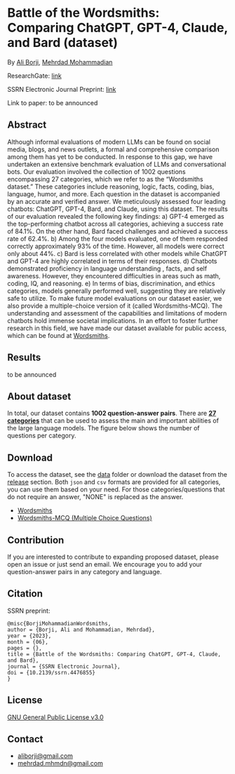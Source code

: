 # Battle of the Wordsmiths: Comparing ChatGPT, GPT-4, Claude, and Bard (dataset)

By [Ali Borji](https://scholar.google.com/citations?hl=en&user=7jTNT1IAAAAJ&view_op=list_works&sortby=pubdate), [Mehrdad Mohammadian](https://scholar.google.com/citations?user=oVnfWYQAAAAJ&hl=en&authuser=1)

ResearchGate: [link](https://www.researchgate.net/publication/371846888_Battle_of_the_Wordsmiths_Comparing_ChatGPT_GPT-4_Claude_and_Bard?_sg%5B0%5D=UVs6hwZFdtV6A5VVye5Z6BhEfHwQDiJdk9poFtcnbvzUDuc_aKUqIlHVv2_ypSzTfRiwfEr2eqA8YTnpIkhZanIeIeBW7M3mVmOkaIMu.Yg_qtCXViWwUW9MvEbbZBobHvT0dxQjahRD6Ha-YamFvQccsyWCNofsMI51wg0jb8cF689KfxP7PFGxnywbNyQ)

SSRN Electronic Journal Preprint: [link](https://papers.ssrn.com/sol3/papers.cfm?abstract_id=4476855)

Link to paper: to be announced 

## Abstract
Although informal evaluations of modern LLMs can be found on social media, blogs, and news outlets, a formal and comprehensive comparison among them has yet to be conducted. In response to this gap, we have undertaken an extensive benchmark evaluation of LLMs and conversational bots. Our evaluation involved the collection of 1002 questions encompassing 27 categories, which we refer to as the “Wordsmiths dataset.” These categories include reasoning, logic, facts, coding, bias, language, humor, and more. Each question in the dataset is accompanied by an accurate and verified answer. We meticulously assessed four leading chatbots: ChatGPT, GPT-4, Bard, and Claude, using this dataset. The results of our evaluation revealed the following key findings: a) GPT-4 emerged as the top-performing chatbot across all categories, achieving a success rate of 84.1%. On the other hand, Bard faced challenges and achieved a success rate of 62.4%. b) Among the four models evaluated, one of them responded correctly approximately 93% of the time. However, all models were correct only about 44%. c) Bard is less correlated with other models while ChatGPT and GPT-4 are highly correlated in terms of their responses. d) Chatbots demonstrated proficiency in language understanding , facts, and self awareness. However, they encountered difficulties in areas such as math, coding, IQ, and reasoning. e) In terms of bias, discrimination, and ethics categories, models generally performed well, suggesting they are relatively safe to utilize. To make future model evaluations on our dataset easier, we also provide a multiple-choice version of it (called Wordsmiths-MCQ). The understanding and assessment of the capabilities and limitations of modern chatbots hold immense societal implications. In an effort to foster further research in this field, we have made our dataset available for public access, which can be found at [Wordsmiths](https://github.com/mehrdad-dev/Battle-of-the-Wordsmiths).

## Results
to be announced 


## About dataset
In total, our dataset contains **1002 question-answer pairs**. There are [**27 categories**](https://github.com/mehrdad-dev/Battle-of-the-Wordsmiths/blob/main/CATEGORIES.md) that can be used to assess the main and important abilities of the large language models. The figure below shows the number of questions per category.

## Download
To access the dataset, see the [data](https://github.com/mehrdad-dev/Battle-of-the-Wordsmiths/tree/main/data) folder or download the dataset from the [release](https://github.com/mehrdad-dev/Battle-of-the-Wordsmiths/releases) section. Both ``json`` and ``csv`` formats are provided for all categories, you can use them based on your need. For those categories/questions that do not require an answer, "NONE" is replaced as the answer.

- [Wordsmiths](https://github.com/mehrdad-dev/Battle-of-the-Wordsmiths/tree/main/data/Wordsmiths)
- [Wordsmiths-MCQ (Multiple Choice Questions)](https://github.com/mehrdad-dev/Battle-of-the-Wordsmiths/tree/main/data/Wordsmiths-MCQ)

## Contribution
If you are interested to contribute to expanding proposed dataset, please open an issue or just send an email. We encourage you to add your question-answer pairs in any category and language.

## Citation
SSRN preprint:
```
@misc{BorjiMohammadianWordsmiths,
author = {Borji, Ali and Mohammadian, Mehrdad},
year = {2023},
month = {06},
pages = {},
title = {Battle of the Wordsmiths: Comparing ChatGPT, GPT-4, Claude, and Bard},
journal = {SSRN Electronic Journal},
doi = {10.2139/ssrn.4476855}
}
```

## License 
[GNU General Public License v3.0](https://github.com/mehrdad-dev/Battle-of-the-Wordsmiths/blob/main/LICENSE)

## Contact 

- aliborji@gmail.com
- mehrdad.mhmdn@gmail.com


